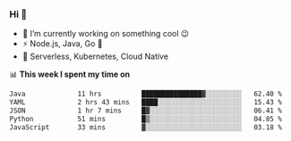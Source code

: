 ### Hi 👋

<!--
**nodejh/nodejh** is a ✨ _special_ ✨ repository because its `README.md` (this file) appears on your GitHub profile.

Here are some ideas to get you started:

- 🔭 I’m currently working on ...
- 🌱 I’m currently learning ...
- 👯 I’m looking to collaborate on ...
- 🤔 I’m looking for help with ...
- 💬 Ask me about ...
- 📫 How to reach me: ...
- 😄 Pronouns: ...
- ⚡ Fun fact: ...
-->

- 🔭 I’m currently working on something cool :wink:
- ⚡ Node.js, Java, Go :thought_balloon:
- 🤖 Serverless, Kubernetes, Cloud Native

📊 **This week I spent my time on**

<!--START_SECTION:waka-->

```txt
Java             11 hrs          ███████████████▓░░░░░░░░░   62.40 %
YAML             2 hrs 43 mins   ████░░░░░░░░░░░░░░░░░░░░░   15.43 %
JSON             1 hr 7 mins     █▓░░░░░░░░░░░░░░░░░░░░░░░   06.41 %
Python           51 mins         █▒░░░░░░░░░░░░░░░░░░░░░░░   04.85 %
JavaScript       33 mins         ▓░░░░░░░░░░░░░░░░░░░░░░░░   03.18 %
```

<!--END_SECTION:waka-->


<!--
:traffic_light: **Visitors**

![visitors](https://visitor-badge.glitch.me/badge?page_id=nodejh.nodejh)
-->
